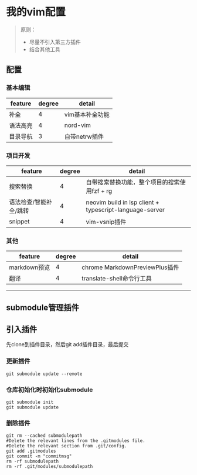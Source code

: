 # 我的vim配置

> 原则：
> - 尽量不引入第三方插件
> - 结合其他工具

## 配置

### 基本编辑
|  feature   | degree | detail |
|  ----  | ----  | ---- |
| 补全  | 4 |  vim基本补全功能 |
| 语法高亮  | 4 | nord-vim |
| 目录导航  | 3 | 自带netrw插件 |

### 项目开发
|  feature   | degree | detail |
|  ----  | ----  | ---- |
| 搜索替换  | 4 | 自带搜索替换功能，整个项目的搜索使用fzf + rg |
| 语法检查/智能补全/跳转  | 4 | neovim build in lsp client + typescript-language-server  |
| snippet  | 4 | vim-vsnip插件 |

### 其他
|  feature   | degree | detail |
|  ----  | ----  | ---- |
| markdown预览  | 4 | chrome MarkdownPreviewPlus插件 |
| 翻译 | 4 | translate-shell命令行工具 |

---

## submodule管理插件

## 引入插件
先clone到插件目录，然后git add插件目录，最后提交

### 更新插件
```
git submodule update --remote
```

### 仓库初始化时初始化submodule
```
git submodule init
git submodule update
```

### 删除插件
```
git rm --cached submodulepath
#Delete the relevant lines from the .gitmodules file.
#Delete the relevant section from .git/config.
git add .gitmodules
git commit -m "commitmsg"
rm -rf submodulepath
rm -rf .git/modules/submodulepath
```

